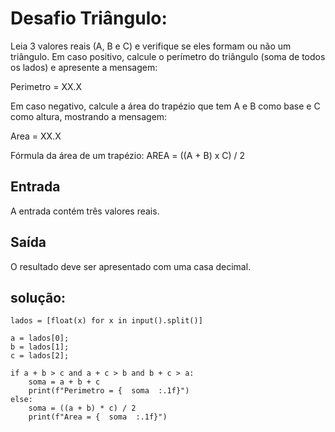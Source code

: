 # Desafio Triângulo:
Leia 3 valores reais (A, B e C) e verifique se eles formam ou não um triângulo. Em caso positivo, calcule o perímetro do triângulo (soma de todos os lados) e apresente a mensagem:

Perimetro = XX.X

Em caso negativo, calcule a área do trapézio que tem A e B como base e C como altura, mostrando a mensagem:

Area = XX.X

Fórmula da área de um trapézio: AREA = ((A + B) x C) / 2

## Entrada
A entrada contém três valores reais.

## Saída
O resultado deve ser apresentado com uma casa decimal.

## solução:
```
lados = [float(x) for x in input().split()]  

a = lados[0];  
b = lados[1];  
c = lados[2];  

if a + b > c and a + c > b and b + c > a:  
    soma = a + b + c  
    print(f"Perimetro = {  soma  :.1f}")  
else:  
    soma = ((a + b) * c) / 2  
    print(f"Area = {  soma  :.1f}")  

```


